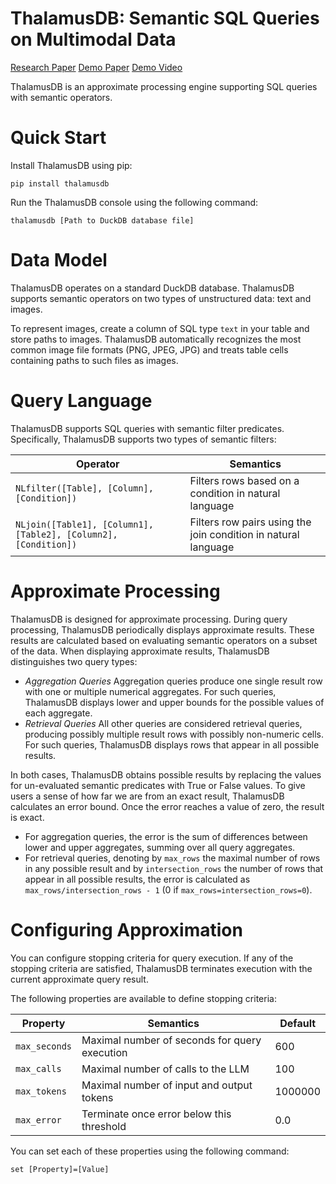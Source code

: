# ThalamusDB: Semantic SQL Queries on Multimodal Data

[Research Paper](https://dl.acm.org/doi/10.1145/3654989) [Demo Paper](https://dl.acm.org/doi/abs/10.1145/3555041.3589730) [Demo Video](https://youtu.be/wV9UhULhFg8)

ThalamusDB is an approximate processing engine supporting SQL queries with semantic operators.

# Quick Start

Install ThalamusDB using pip:

```
pip install thalamusdb
```

Run the ThalamusDB console using the following command:

```
thalamusdb [Path to DuckDB database file]
```

# Data Model

ThalamusDB operates on a standard DuckDB database. ThalamusDB supports semantic operators on two types of unstructured data: text and images. 

To represent images, create a column of SQL type `text` in your table and store paths to images. ThalamusDB automatically recognizes the most common image file formats (PNG, JPEG, JPG) and treats table cells containing paths to such files as images.

# Query Language

ThalamusDB supports SQL queries with semantic filter predicates. Specifically, ThalamusDB supports two types of semantic filters:

| Operator | Semantics |
| --- | --- |
| `NLfilter([Table], [Column], [Condition])` | Filters rows based on a condition in natural language |
| `NLjoin([Table1], [Column1], [Table2], [Column2], [Condition])` | Filters row pairs using the join condition in natural language |

# Approximate Processing

ThalamusDB is designed for approximate processing. During query processing, ThalamusDB periodically displays approximate results. These results are calculated based on evaluating semantic operators on a subset of the data. When displaying approximate results, ThalamusDB distinguishes two query types:

- *Aggregation Queries* Aggregation queries produce one single result row with one or multiple numerical aggregates. For such queries, ThalamusDB displays lower and upper bounds for the possible values of each aggregate.
- *Retrieval Queries* All other queries are considered retrieval queries, producing possibly multiple result rows with possibly non-numeric cells. For such queries, ThalamusDB displays rows that appear in all possible results.

In both cases, ThalamusDB obtains possible results by replacing the values for un-evaluated semantic predicates with True or False values. To give users a sense of how far we are from an exact result, ThalamusDB calculates an error bound. Once the error reaches a value of zero, the result is exact.

- For aggregation queries, the error is the sum of differences between lower and upper aggregates, summing over all query aggregates.
- For retrieval queries, denoting by `max_rows` the maximal number of rows in any possible result and by `intersection_rows` the number of rows that appear in all possible results, the error is calculated as `max_rows/intersection_rows - 1` (0 if `max_rows=intersection_rows=0`).

# Configuring Approximation

You can configure stopping criteria for query execution. If any of the stopping criteria are satisfied, ThalamusDB terminates execution with the current approximate query result.

The following properties are available to define stopping criteria:

| Property | Semantics | Default |
| --- | --- | --- |
| `max_seconds` | Maximal number of seconds for query execution | 600 |
| `max_calls` | Maximal number of calls to the LLM | 100 |
| `max_tokens` | Maximal number of input and output tokens | 1000000 |
| `max_error` | Terminate once error below this threshold | 0.0 |

You can set each of these properties using the following command:

```
set [Property]=[Value]
```
